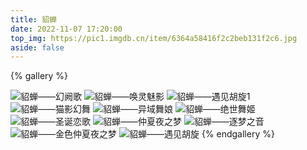 ```yaml
---
title: 貂蝉
date: 2022-11-07 17:20:00
top_img: https://pic1.imgdb.cn/item/6364a58416f2c2beb131f2c6.jpg
aside: false
---
```


{% gallery %}

![貂蝉——幻阙歌](https://pic.imgdb.cn/item/63f48d28f144a01007519f8f.jpg)
![貂蝉——唤灵魅影](https://pic1.imgdb.cn/item/6364a57b16f2c2beb131e55a.jpg)
![貂蝉——遇见胡旋1](https://pic1.imgdb.cn/item/6364abd016f2c2beb13c6aac.jpg)
![貂蝉——猫影幻舞](https://pic1.imgdb.cn/item/6364a52216f2c2beb13178cd.jpg)
![貂蝉——异域舞娘](https://pic1.imgdb.cn/item/6364a52216f2c2beb13178e4.jpg)
![貂蝉——绝世舞姬](https://pic1.imgdb.cn/item/6364a52216f2c2beb13178b5.jpg)
![貂蝉——圣诞恋歌](https://pic1.imgdb.cn/item/6364a52216f2c2beb13178d8.jpg)
![貂蝉——仲夏夜之梦](https://pic1.imgdb.cn/item/6364a56216f2c2beb131c7dd.jpg)
![貂蝉——逐梦之音](https://pic1.imgdb.cn/item/6364a56a16f2c2beb131d0ba.jpg)
![貂蝉——金色仲夏夜之梦](https://pic1.imgdb.cn/item/6364a52216f2c2beb1317895.jpg)
![貂蝉——遇见胡旋](https://pic1.imgdb.cn/item/6364a55c16f2c2beb131c06e.jpg)
{% endgallery %}
